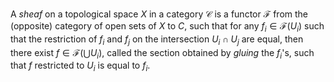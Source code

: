 A *sheaf* on a topological space $X$ in a category $\mathcal{C}$ is a functor $\mathcal{F}$ from the (opposite) category of open sets of $X$ to $C$, such that for any $f_i \in \mathcal{F}(U_i)$ such that the restriction of $f_i$ and $f_j$ on the intersection $U_i \cap U_j$ are equal, then there exist $f \in \mathcal{F}(\bigcup U_i)$, called the section obtained by *gluing* the $f_i$'s, such that $f$ restricted to $U_i$ is equal to $f_i$.
